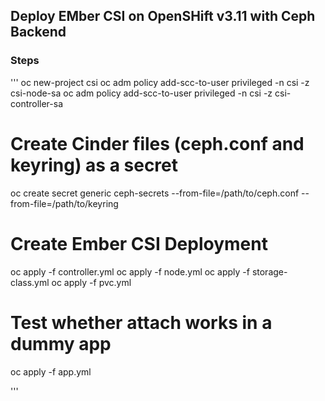 ## Deploy EMber CSI on OpenSHift v3.11 with Ceph Backend

### Steps

'''
oc new-project csi
oc adm policy add-scc-to-user privileged -n csi -z csi-node-sa
oc adm policy add-scc-to-user privileged -n csi -z csi-controller-sa

# Create Cinder files (ceph.conf and keyring) as a secret
oc create secret generic ceph-secrets  --from-file=/path/to/ceph.conf --from-file=/path/to/keyring

# Create Ember CSI Deployment
oc apply -f controller.yml
oc apply -f node.yml
oc apply -f storage-class.yml
oc apply -f pvc.yml

# Test whether attach works in a dummy app
oc apply -f app.yml


'''
